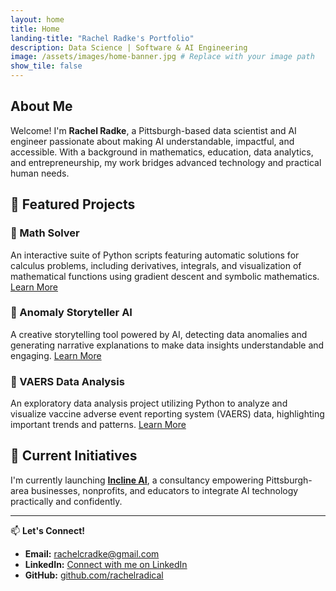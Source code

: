 ```yaml
---
layout: home
title: Home
landing-title: "Rachel Radke's Portfolio"
description: Data Science | Software & AI Engineering 
image: /assets/images/home-banner.jpg # Replace with your image path
show_tile: false
---
```

<h2>About Me</h2>

Welcome! I'm **Rachel Radke**, a Pittsburgh-based data scientist and AI engineer passionate about making AI understandable, impactful, and accessible. With a background in mathematics, education, data analytics, and entrepreneurship, my work bridges advanced technology and practical human needs.

## 🚀 Featured Projects

### 📐 Math Solver
An interactive suite of Python scripts featuring automatic solutions for calculus problems, including derivatives, integrals, and visualization of mathematical functions using gradient descent and symbolic mathematics.
<a href="math-solver-landing">Learn More</a>

### 📖 Anomaly Storyteller AI
A creative storytelling tool powered by AI, detecting data anomalies and generating narrative explanations to make data insights understandable and engaging.
<a href="anomaly-ai">Learn More</a>

### 💉 VAERS Data Analysis

An exploratory data analysis project utilizing Python to analyze and visualize vaccine adverse event reporting system (VAERS) data, highlighting important trends and patterns.
<a href="vaers-landing">Learn More</a>


## 🌟 Current Initiatives

I'm currently launching **[Incline AI](https://inclineai.tech)**, a consultancy empowering Pittsburgh-area businesses, nonprofits, and educators to integrate AI technology practically and confidently.

---

📫 **Let's Connect!**

- **Email:** [rachelcradke@gmail.com](mailto:rachelcradke@gmail.com)
- **LinkedIn:** [Connect with me on LinkedIn](https://linkedin.com/in/rachel-c-radke)
- **GitHub:** [github.com/rachelradical](https://github.com/rachelradical)
